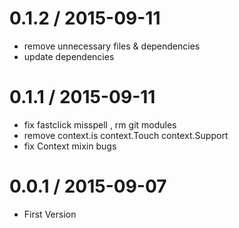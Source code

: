 
0.1.2 / 2015-09-11
==================

 * remove unnecessary files & dependencies
 * update dependencies

0.1.1 / 2015-09-11
==================

 * fix fastclick misspell , rm git modules
 * remove context.is context.Touch context.Support
 * fix Context mixin bugs

0.0.1 / 2015-09-07
==================

 * First Version